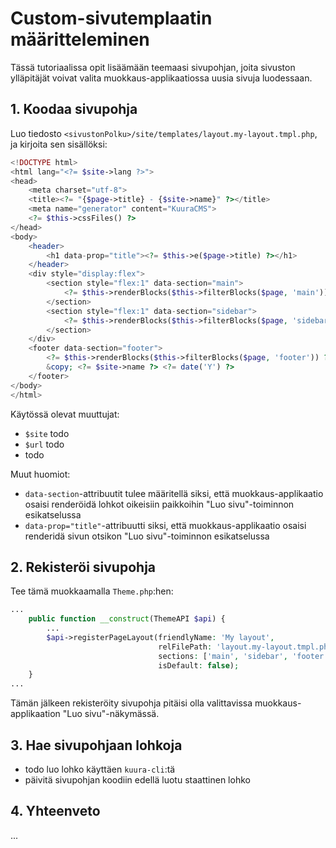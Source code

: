 # Custom-sivutemplaatin määritteleminen

Tässä tutoriaalissa opit lisäämään teemaasi sivupohjan, joita sivuston ylläpitäjät voivat valita muokkaus-applikaatiossa uusia sivuja luodessaan.

## 1. Koodaa sivupohja

Luo tiedosto `<sivustonPolku>/site/templates/layout.my-layout.tmpl.php`, ja kirjoita sen sisällöksi:

```php
<!DOCTYPE html>
<html lang="<?= $site->lang ?>">
<head>
    <meta charset="utf-8">
    <title><?= "{$page->title} - {$site->name}" ?></title>
    <meta name="generator" content="KuuraCMS">
    <?= $this->cssFiles() ?>
</head>
<body>
    <header>
        <h1 data-prop="title"><?= $this->e($page->title) ?></h1>
    </header>
    <div style="display:flex">
        <section style="flex:1" data-section="main">
            <?= $this->renderBlocks($this->filterBlocks($page, 'main')) ?>
        </section>
        <section style="flex:1" data-section="sidebar">
            <?= $this->renderBlocks($this->filterBlocks($page, 'sidebar')) ?>
        </section>
    </div>
    <footer data-section="footer">
        <?= $this->renderBlocks($this->filterBlocks($page, 'footer')) ?>
        &copy; <?= $site->name ?> <?= date('Y') ?>
    </footer>
</body>
</html>
```

Käytössä olevat muuttujat:

- `$site` todo
- `$url` todo
- todo

Muut huomiot:

- `data-section`-attribuutit tulee määritellä siksi, että muokkaus-applikaatio osaisi renderöidä lohkot oikeisiin paikkoihin "Luo sivu"-toiminnon esikatselussa
- `data-prop="title"`-attribuutti siksi, että muokkaus-applikaatio osaisi renderidä sivun otsikon "Luo sivu"-toiminnon esikatselussa

## 2. Rekisteröi sivupohja

Tee tämä muokkaamalla `Theme.php`:hen:

```php
...
    public function __construct(ThemeAPI $api) {
        ...
        $api->registerPageLayout(friendlyName: 'My layout',
                                 relFilePath: 'layout.my-layout.tmpl.php',
                                 sections: ['main', 'sidebar', 'footer'],
                                 isDefault: false);
    }
...
```

Tämän jälkeen rekisteröity sivupohja pitäisi olla valittavissa muokkaus-applikaation "Luo sivu"-näkymässä.

## 3. Hae sivupohjaan lohkoja

- todo luo lohko käyttäen `kuura-cli`:tä
- päivitä sivupohjan koodiin edellä luotu staattinen lohko

## 4. Yhteenveto

...
